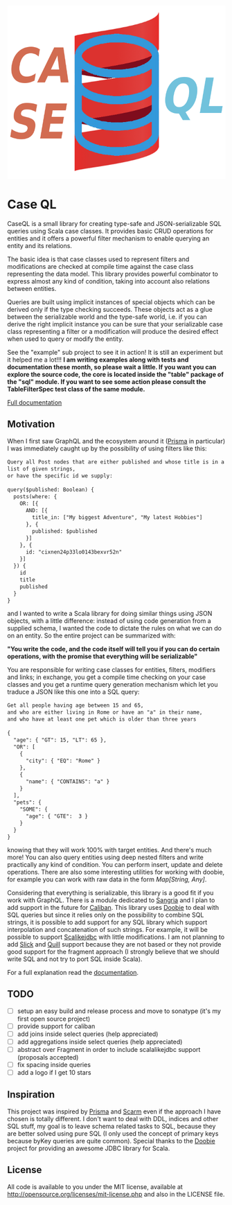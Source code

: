 <p align="center">
  <img src="./logo-crop.png" alt="logo" width="600" height="400" />
</p>

# Case QL

CaseQL is a small library for creating type-safe and JSON-serializable SQL queries using Scala case classes.
It provides basic CRUD operations for entities and it offers a powerful filter mechanism to enable querying an
entity and its relations.

The basic idea is that case classes used to represent filters and modifications are checked at compile time
against the case class representing the data model. This library provides powerful combinator to express almost any
kind of condition, taking into account also relations between entities.

Queries are built using implicit instances of special objects which can be derived only if the type checking succeeds.
These objects act as a glue between the serializable world and the type-safe world, i.e. if you can derive the right
implicit instance you can be sure that your serializable case class representing a filter or a modification will 
produce the desired effect when used to query or modify the entity.

See the "example" sub project to see it in action! It is still an experiment but it helped me a lot!!!
**I am writing examples along with tests and documentation these month, so please wait a little. If you want you can 
explore the source code, the core is located inside the "table" package of the "sql" module. If you want to see some
action please consult the TableFilterSpec test class of the same module.**

[Full documentation](./docs/intro.md)

## Motivation

When I first saw GraphQL and the ecosystem around it ([Prisma](https://www.prisma.io/docs) in particular) I was
immediately caught up by the possibility of using filters like this:

```
Query all Post nodes that are either published and whose title is in a list of given strings, 
or have the specific id we supply:

query($published: Boolean) {
  posts(where: {
    OR: [{
      AND: [{
        title_in: ["My biggest Adventure", "My latest Hobbies"]
      }, {
        published: $published
      }]
    }, {
      id: "cixnen24p33lo0143bexvr52n"
    }]
  }) {
    id
    title
    published
  }
}
```

and I wanted to write a Scala library for doing similar things using JSON objects, with a little difference: instead
of using code generation from a supplied schema, I wanted the code to dictate the rules on what we can do on an entity.
So the entire project can be summarized with: 

**"You write the code, and the code itself will tell you if you can do
certain operations, with the promise that everything will be serializable"**

You are responsible for writing case classes for entities, filters, modifiers and links; in exchange, you get a compile 
time checking on your case classes and you get a runtime query generation mechanism which let you traduce a JSON like
this one into a SQL query:

```
Get all people having age between 15 and 65,
and who are either living in Rome or have an "a" in their name, 
and who have at least one pet which is older than three years

{
  "age": { "GT": 15, "LT": 65 },
  "OR": [
    {
      "city": { "EQ": "Rome" }
    },
    {
      "name": { "CONTAINS": "a" }
    } 
  ], 
  "pets": {
    "SOME": {
      "age": { "GTE":  3 }
    }
  }
}
```

knowing that they will work 100% with target entities. And there's much more! You can also query entities using deep 
nested filters and write practically any kind of condition. You can perform insert, update and delete operations.
There are also some interesting utilities for working with doobie, for example you can work with raw data in the form 
*Map[String, Any]*.

Considering that everything is serializable, this library is a good fit if you work with GraphQL. There is a module
dedicated to [Sangria](https://github.com/sangria-graphql/sangria) and I plan to add support in the future for 
[Caliban](https://github.com/ghostdogpr/caliban). This library uses [Doobie](https://github.com/tpolecat/doobie) 
to deal with SQL queries but since it relies only on the possibility to combine SQL strings, it is possible to add 
support for any SQL library which support interpolation and concatenation of such strings. For example, it will be 
possible to support [Scalikejdbc](https://github.com/scalikejdbc/scalikejdbc) with little modifications. I am not 
planning to add [Slick](https://github.com/slick/slick) and [Quill](https://github.com/getquill/quill) support because 
they are not based or they not provide good support for the fragment approach (I strongly believe that we should write 
SQL and not try to port SQL inside Scala).

For a full explanation read the [documentation](./docs/intro.md).

## TODO

- [ ] setup an easy build and release process and move to sonatype (it's my first open source project)
- [ ] provide support for caliban
- [ ] add joins inside select queries (help appreciated)
- [ ] add aggregations inside select queries (help appreciated)
- [ ] abstract over Fragment in order to include scalalikejdbc support (proposals accepted)
- [ ] fix spacing inside queries
- [ ] add a logo if I get 10 stars

## Inspiration

This project was inspired by [Prisma](https://www.prisma.io/docs) and [Scarm](https://github.com/bacota-github/scarm) 
even if the approach I have chosen is totally different. I don't want to deal with DDL, indices and other SQL stuff,
my goal is to leave schema related tasks to SQL, because they are better solved using pure SQL (I only used the
concept of primary keys because byKey queries are quite common).
Special thanks to the [Doobie](https://github.com/tpolecat/doobie) project for providing an awesome JDBC library for
Scala.

## License

All code is available to you under the MIT license, available at http://opensource.org/licenses/mit-license.php 
and also in the LICENSE file.
